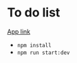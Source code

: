 # To do list 

[App link](http://immense-springs-77154.herokuapp.com/)

* `npm install`
* `npm run start:dev`
